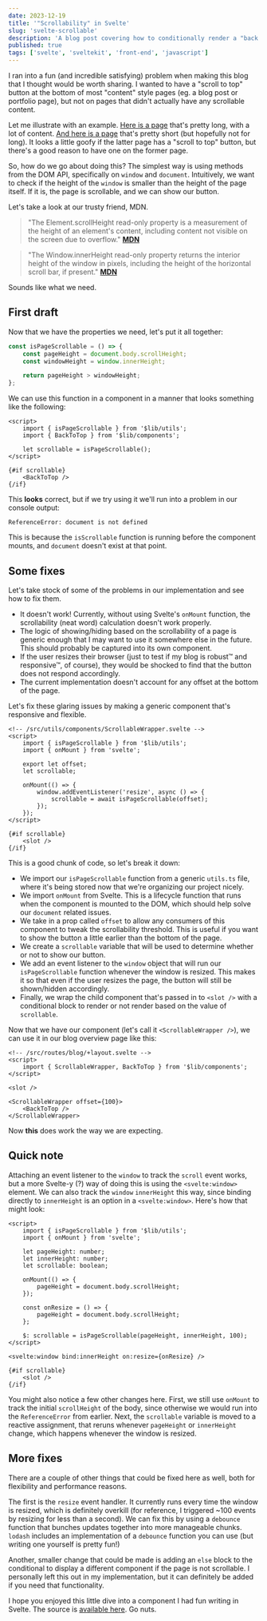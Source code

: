 ```yaml
---
date: 2023-12-19
title: '"Scrollability" in Svelte'
slug: 'svelte-scrollable'
description: 'A blog post covering how to conditionally render a "back to top" button on a page based on its height'
published: true
tags: ['svelte', 'sveltekit', 'front-end', 'javascript']
---
```


I ran into a fun (and incredible satisfying) problem when making this blog that I thought would be worth sharing. I wanted to have a "scroll to top" button at the bottom of most "content" style pages (eg. a blog post or portfolio page), but not on pages that didn't actually have any scrollable content.

Let me illustrate with an example. [Here is a page](/portfolio/gcs-security) that's pretty long, with a lot of content. [And here is a page](/blog) that's pretty short (but hopefully not for long). It looks a little goofy if the latter page has a "scroll to top" button, but there's a good reason to have one on the former page.

So, how do we go about doing this? The simplest way is using methods from the DOM API, specifically on `window` and `document`. Intuitively, we want to check if the height of the `window` is smaller than the height of the page itself. If it is, the page is scrollable, and we can show our button.

Let's take a look at our trusty friend, MDN.

> "The Element.scrollHeight read-only property is a measurement of the height of an element's content, including content not visible on the screen due to overflow." **[MDN](https://developer.mozilla.org/en-US/docs/Web/API/Element/scrollHeight)**

> "The Window.innerHeight read-only property returns the interior height of the window in pixels, including the height of the horizontal scroll bar, if present." **[MDN](https://developer.mozilla.org/en-US/docs/Web/API/Window/innerHeight)**

Sounds like what we need.

## First draft

Now that we have the properties we need, let's put it all together:

```javascript
const isPageScrollable = () => {
	const pageHeight = document.body.scrollHeight;
	const windowHeight = window.innerHeight;

	return pageHeight > windowHeight;
};
```

We can use this function in a component in a manner that looks something like the following:

```svelte
<script>
	import { isPageScrollable } from '$lib/utils';
	import { BackToTop } from '$lib/components';

	let scrollable = isPageScrollable();
</script>

{#if scrollable}
	<BackToTop />
{/if}
```

This **looks** correct, but if we try using it we'll run into a problem in our console output:

```shell
ReferenceError: document is not defined
```

This is because the `isScrollable` function is running before the component mounts, and `document` doesn't exist at that point.

## Some fixes

Let's take stock of some of the problems in our implementation and see how to fix them.

- It doesn't work! Currently, without using Svelte's `onMount` function, the scrollability (neat word) calculation doesn't work properly.
- The logic of showing/hiding based on the scrollability of a page is generic enough that I may want to use it somewhere else in the future. This should probably be captured into its own component.
- If the user resizes their browser (just to test if my blog is robust™ and responsive™, of course), they would be shocked to find that the button does not respond accordingly.
- The current implementation doesn't account for any offset at the bottom of the page.

Let's fix these glaring issues by making a generic component that's responsive and flexible.

```svelte
<!-- /src/utils/components/ScrollableWrapper.svelte -->
<script>
	import { isPageScrollable } from '$lib/utils';
	import { onMount } from 'svelte';

	export let offset;
	let scrollable;

	onMount(() => {
		window.addEventListener('resize', async () => {
			scrollable = await isPageScrollable(offset);
		});
	});
</script>

{#if scrollable}
	<slot />
{/if}
```

This is a good chunk of code, so let's break it down:

- We import our `isPageScrollable` function from a generic `utils.ts` file, where it's being stored now that we're organizing our project nicely.
- We import `onMount` from Svelte. This is a lifecycle function that runs when the component is mounted to the DOM, which should help solve our `document` related issues.
- We take in a prop called `offset` to allow any consumers of this component to tweak the scrollability threshold. This is useful if you want to show the button a little earlier than the bottom of the page.
- We create a `scrollable` variable that will be used to determine whether or not to show our button.
- We add an event listener to the `window` object that will run our `isPageScrollable` function whenever the window is resized. This makes it so that even if the user resizes the page, the button will still be shown/hidden accordingly.
- Finally, we wrap the child component that's passed in to `<slot />` with a conditional block to render or not render based on the value of `scrollable`.

Now that we have our component (let's call it `<ScrollableWrapper />`), we can use it in our blog overview page like this:

```svelte
<!-- /src/routes/blog/+layout.svelte -->
<script>
	import { ScrollableWrapper, BackToTop } from '$lib/components';
</script>

<slot />

<ScrollableWrapper offset={100}>
	<BackToTop />
</ScrollableWrapper>
```

Now **this** does work the way we are expecting.

## Quick note

Attaching an event listener to the `window` to track the `scroll` event works, but a more Svelte-y (?) way of doing this is using the `<svelte:window>` element. We can also track the `window` `innerHeight` this way, since binding directly to `innerHeight` is an option in a `<svelte:window>`. Here's how that might look:

```svelte
<script>
	import { isPageScrollable } from '$lib/utils';
	import { onMount } from 'svelte';

	let pageHeight: number;
	let innerHeight: number;
	let scrollable: boolean;

	onMount(() => {
		pageHeight = document.body.scrollHeight;
	});

	const onResize = () => {
		pageHeight = document.body.scrollHeight;
	};

	$: scrollable = isPageScrollable(pageHeight, innerHeight, 100);
</script>

<svelte:window bind:innerHeight on:resize={onResize} />

{#if scrollable}
	<slot />
{/if}
```

You might also notice a few other changes here. First, we still use `onMount` to track the initial `scrollHeight` of the body, since otherwise we would run into the `ReferenceError` from earlier. Next, the `scrollable` variable is moved to a reactive assignment, that reruns whenever `pageHeight` or `innerHeight` change, which happens whenever the window is resized.

## More fixes

There are a couple of other things that could be fixed here as well, both for flexibility and performance reasons.

The first is the `resize` event handler. It currently runs every time the window is resized, which is definitely overkill (for reference, I triggered ~100 events by resizing for less than a second). We can fix this by using a `debounce` function that bunches updates together into more manageable chunks. `lodash` includes an implementation of a `debounce` function you can use (but writing one yourself is pretty fun!)

Another, smaller change that could be made is adding an `else` block to the conditional to display a different component if the page is not scrollable. I personally left this out in my implementation, but it can definitely be added if you need that functionality.

I hope you enjoyed this little dive into a component I had fun writing in Svelte. The source is [available here](https://github.com/simonbukin/personal-website). Go nuts.
